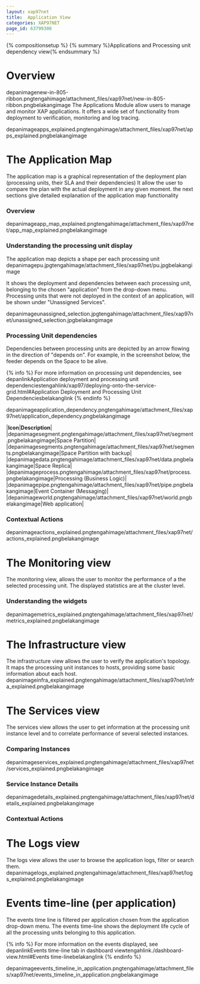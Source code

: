 ```yaml
---
layout: xap97net
title:  Application View
categories: XAP97NET
page_id: 63799300
---
```


{% compositionsetup %}
{% summary %}Applications and Processing unit dependency view{% endsummary %}


# Overview

depanimagenew-in-805-ribbon.pngtengahimage/attachment_files/xap97net/new-in-805-ribbon.pngbelakangimage
The Applications Module allow users to manage and monitor XAP applications.
It offers a wide set of functionality from deployment to verification, monitoring and log tracing.

depanimageapps_explained.pngtengahimage/attachment_files/xap97net/apps_explained.pngbelakangimage

# The Application Map

The application map is a graphical representation of the deployment plan (processing units, their SLA and their dependencies)
It allow the user to compare the plan with the actual deployment in any given moment. the next sections give detailed explanation of the application map functionality

### Overview

depanimageapp_map_explained.pngtengahimage/attachment_files/xap97net/app_map_explained.pngbelakangimage

### Understanding the processing unit display

The application map depicts a shape per each processing unit
depanimagepu.jpgtengahimage/attachment_files/xap97net/pu.jpgbelakangimage

It shows the deployment and dependencies between each processing unit, belonging to the chosen "application" from the drop-down menu.
Processing units that were not deployed in the context of an application, will be shown under "Unassigned Services".

depanimageunassigned_selection.jpgtengahimage/attachment_files/xap97net/unassigned_selection.jpgbelakangimage

### Processing Unit dependencies

Dependencies between processing units are depicted by an arrow flowing in the direction of "depends on".
For example, in the screenshot below, the feeder depends on the Space to be alive.

{% info %}
For more information on processing unit dependencies, see depanlinkApplication deployment and processing unit dependenciestengahlink/xap97/deploying-onto-the-service-grid.html#Application Deployment and Processing Unit Dependenciesbelakanglink
{% endinfo %}


depanimageapplication_dependency.pngtengahimage/attachment_files/xap97net/application_dependency.pngbelakangimage

|**Icon**|**Description**|
|depanimagesegment.pngtengahimage/attachment_files/xap97net/segment.pngbelakangimage|Space Partition|
|depanimagesegments.pngtengahimage/attachment_files/xap97net/segments.pngbelakangimage|Space Partition with backup|
|depanimagedata.pngtengahimage/attachment_files/xap97net/data.pngbelakangimage|Space Replica|
|depanimageprocess.pngtengahimage/attachment_files/xap97net/process.pngbelakangimage|Processing (Business Logic)|
|depanimagepipe.pngtengahimage/attachment_files/xap97net/pipe.pngbelakangimage|Event Container (Messaging)|
|depanimageworld.pngtengahimage/attachment_files/xap97net/world.pngbelakangimage|Web application|

### Contextual Actions

depanimageactions_explained.pngtengahimage/attachment_files/xap97net/actions_explained.pngbelakangimage

# The Monitoring view

The monitoring view, allows the user to monitor the performance of a the selected processing unit. The displayed statistics are at the cluster level.

### Understanding the widgets

depanimagemetrics_explained.pngtengahimage/attachment_files/xap97net/metrics_explained.pngbelakangimage

# The Infrastructure view

The infrastructure view allows the user to verify the application's topology. It maps the processing unit instances to hosts, providing some basic information about each host.
depanimageinfra_explained.pngtengahimage/attachment_files/xap97net/infra_explained.pngbelakangimage

# The Services view

The services view allows the user to get information at the processing unit instance level and to correlate performance of several selected instances.

### Comparing Instances

depanimageservices_explained.pngtengahimage/attachment_files/xap97net/services_explained.pngbelakangimage

### Service Instance Details

depanimagedetails_explained.pngtengahimage/attachment_files/xap97net/details_explained.pngbelakangimage

### Contextual Actions

# The Logs view

The logs view allows the user to browse the application logs, filter or search them.
depanimagelogs_explained.pngtengahimage/attachment_files/xap97net/logs_explained.pngbelakangimage

# Events time-line (per application)

The events time line is filtered per application chosen from the application drop-down menu.
The events time-line shows the deployment life cycle of all the processing units belonging to this application.

{% info %}
For more information on the events displayed, see depanlinkEvents time-line tab in dashboard viewtengahlink./dashboard-view.html#Events time-linebelakanglink
{% endinfo %}


depanimageevents_timeline_in_application.pngtengahimage/attachment_files/xap97net/events_timeline_in_application.pngbelakangimage
